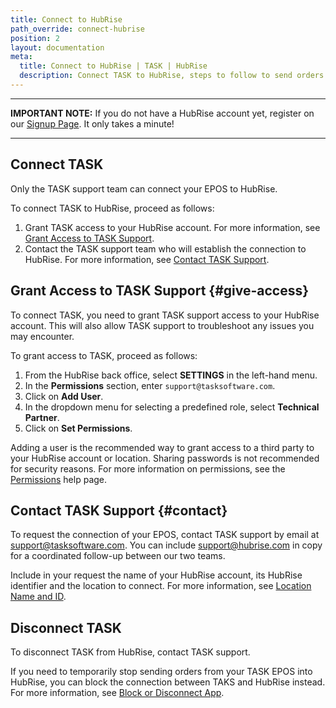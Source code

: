 ```yaml
---
title: Connect to HubRise
path_override: connect-hubrise
position: 2
layout: documentation
meta:
  title: Connect to HubRise | TASK | HubRise
  description: Connect TASK to HubRise, steps to follow to send orders from your EPOS into other applications you use daily. How to disconnect or block the connection.
---
```


---

**IMPORTANT NOTE:** If you do not have a HubRise account yet, register on our [Signup Page](https://manager.hubrise.com/signup). It only takes a minute!

---

## Connect TASK

Only the TASK support team can connect your EPOS to HubRise.

To connect TASK to HubRise, proceed as follows:

1. Grant TASK access to your HubRise account. For more information, see [Grant Access to TASK Support](#give-access).
1. Contact the TASK support team who will establish the connection to HubRise. For more information, see [Contact TASK Support](#contact).

## Grant Access to TASK Support {#give-access}

To connect TASK, you need to grant TASK support access to your HubRise account. This will also allow TASK support to troubleshoot any issues you may encounter.

To grant access to TASK, proceed as follows:

1. From the HubRise back office, select **SETTINGS** in the left-hand menu.
1. In the **Permissions** section, enter `support@tasksoftware.com`.
1. Click on **Add User**.
1. In the dropdown menu for selecting a predefined role, select **Technical Partner**.
1. Click on **Set Permissions**.

Adding a user is the recommended way to grant access to a third party to your HubRise account or location. Sharing passwords is not recommended for security reasons. For more information on permissions, see the [Permissions](/docs/permissions) help page.

## Contact TASK Support {#contact}

To request the connection of your EPOS, contact TASK support by email at support@tasksoftware.com. You can include support@hubrise.com in copy for a coordinated follow-up between our two teams.

Include in your request the name of your HubRise account, its HubRise identifier and the location to connect. For more information, see [Location Name and ID](/docs/locations#location-name-and-id).

## Disconnect TASK

To disconnect TASK from HubRise, contact TASK support.

If you need to temporarily stop sending orders from your TASK EPOS into HubRise, you can block the connection between TAKS and HubRise instead. For more information, see [Block or Disconnect App](/docs/connections#block-or-disconnect).
